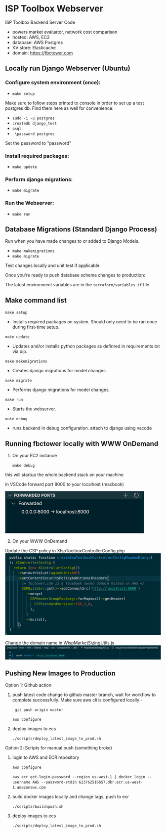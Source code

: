 # ISP Toolbox Webserver
ISP Toolbox Backend Server Code
- powers market evaluator, network cost comparison
- hosted: AWS, EC2
- database: AWS Postgres
- KV store: Elasticache
- domain: https://fbctower.com

## Locally run Django Webserver (Ubuntu)
### Configure system environment (once):
- `make setup`

Make sure to follow steps printed to console in order to set up a test postgres db. Find them here as well for convenience:
- `sudo -i -u postgres`
- `createdb django_test`
- `psql`
- ` \password postgres`

Set the password to "password"

### Install required packages:
- `make update`

### Perform django migrations:
- `make migrate`

### Run the Webserver:
- `make run`

## Database Migrations (Standard Django Process)
Run when you have made changes to or added to Django Models.
- `make makemigrations`
- `make migrate`

Test changes locally and unit test if applicable.

Once you're ready to push database schema changes to production:

The latest environment variables are in the `terraform/variables.tf` file

## Make command list
`make setup`
- Installs required packages on system. Should only need to be ran once during first-time setup.

`make update`
- Updates and/or installs python packages as definred in requirements.txt via pip.

`make makemigrations`
- Creates django migrations for model changes.

`make migrate`
- Performs django migrations for model changes.

`make run`
- Starts the webserver.

`make debug`
- runs backend in debug configuration. attach to django using vscode

## Running fbctower locally with WWW OnDemand

1. On your EC2 instance

    `make debug`

this will startup the whole backend stack on your machine

in VSCode forward port 8000 to your localhost (macbook)

![Alt text](images/port_forwarding.png?raw=true "Title")

2. On your WWW OnDemand

Update the CSP policy in XIspToolboxControllerConfig.php
![Alt text](images/csp_update.png?raw=true "Title")

Change the domain name in WispMarketSizingUtils.js
![Alt text](images/new_domain.png?raw=true "Title")

## Pushing New Images to Production

Option 1: Github action
1. push latest code change to github master branch, wait for workflow to complete successfully. Make sure aws cli is configured locally -

    ``` git push origin master```

    ```aws configure```

2. deploy images to ecs

    ```./scripts/deploy_latest_image_to_prod.sh```

Option 2: Scripts for manual push (something broke)

1. login to AWS and ECR repository

    ```aws configure```

    ```aws ecr get-login-password --region us-west-1 | docker login --username AWS --password-stdin 623762516657.dkr.ecr.us-west-1.amazonaws.com```

2. build docker images locally and change tags, push to ecr

    ```./scripts/buildnpush.sh```

3. deploy images to ecs

    ```./scripts/deploy_latest_image_to_prod.sh```
